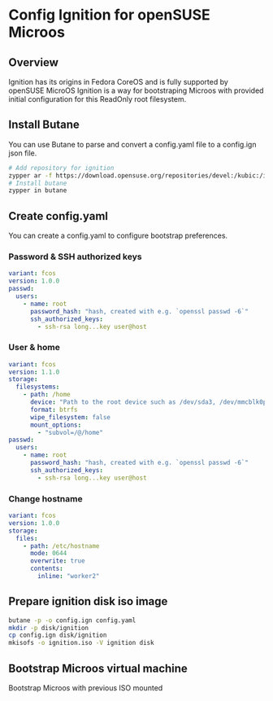# Config Ignition for openSUSE Microos

## Overview

Ignition has its origins in Fedora CoreOS and is fully supported by openSUSE MicroOS
Ignition is a way for bootstraping Microos with provided initial configuration for this ReadOnly root filesystem.

## Install Butane

You can use Butane to parse and convert a config.yaml file to a config.ign json file.

```bash
# Add repository for ignition
zypper ar -f https://download.opensuse.org/repositories/devel:/kubic:/ignition/openSUSE_Tumbleweed/ devel_kubic_ignition
# Install butane
zypper in butane
```

## Create config.yaml

You can create a config.yaml to configure bootstrap preferences.

### Password & SSH authorized keys

```yaml
variant: fcos
version: 1.0.0
passwd:
  users:
    - name: root
      password_hash: "hash, created with e.g. `openssl passwd -6`"
      ssh_authorized_keys:
        - ssh-rsa long...key user@host
```

### User & home

```yaml
variant: fcos
version: 1.1.0
storage:
  filesystems:
    - path: /home
      device: "Path to the root device such as /dev/sda3, /dev/mmcblk0p2 or /dev/disk/by-label/ROOT"
      format: btrfs
      wipe_filesystem: false
      mount_options:
        - "subvol=/@/home"
passwd:
  users:
    - name: root
      password_hash: "hash, created with e.g. `openssl passwd -6`"
      ssh_authorized_keys:
        - ssh-rsa long...key user@host
```

### Change hostname

```yaml
variant: fcos
version: 1.0.0
storage:
  files:
    - path: /etc/hostname
      mode: 0644
      overwrite: true
      contents:
        inline: "worker2"
```

## Prepare ignition disk iso image

```bash
butane -p -o config.ign config.yaml
mkdir -p disk/ignition
cp config.ign disk/ignition
mkisofs -o ignition.iso -V ignition disk
```

## Bootstrap Microos virtual machine

Bootstrap Microos with previous ISO mounted
